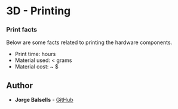 # 3D - Printing


### Print facts

Below are some facts related to printing the hardware components.

* Print time:   hours
* Material used:  <  grams
* Material cost:  ~ $


## Author

* **Jorge Balsells** - [GitHub](https://github.com/JBalsells)
